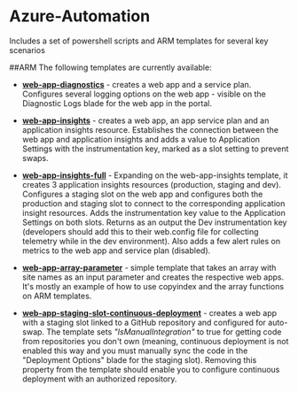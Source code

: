# Azure-Automation
Includes a set of powershell scripts and ARM templates for several key scenarios

##ARM
The following templates are currently available:

* **[web-app-diagnostics](http://github.com/nunoms/Azure-Automation/tree/master/ARM/web-app-diagnostics)** - creates a web app and a service plan. Configures several logging options on the web app - visible on the Diagnostic Logs blade for the web app in the portal.

* **[web-app-insights](http://github.com/nunoms/Azure-Automation/tree/master/ARM/web-app-insights)** - creates a web app, an app service plan and an application insights resource. Establishes the connection between the web app and application insights and adds a value to Application Settings with the instrumentation key, marked as a slot setting to prevent swaps.

* **[web-app-insights-full](http://github.com/nunoms/Azure-Automation/tree/master/ARM/web-app-insights-full)** - Expanding on the web-app-insights template, it creates 3 application insights resources (production, staging and dev). Configures a staging slot on the web app and configures both the production and staging slot to connect to the corresponding application insight resources. Adds the instrumentation key value to the Application Settings on both slots. Returns as an output the Dev instrumentation key (developers should add this to their web.config file for collecting telemetry while in the dev environment). Also adds a few alert rules on metrics to the web app and service plan (disabled). 

* **[web-app-array-parameter](http://github.com/nunoms/Azure-Automation/tree/master/ARM/web-app-array-parameter)** - simple template that takes an array with site names as an input parameter and creates the respective web apps. It's mostly an example of how to use copyindex and the array functions on ARM templates.

* **[web-app-staging-slot-continuous-deployment](http://github.com/nunoms/Azure-Automation/tree/master/ARM/web-app-staging-slot-continuous-deployment)** - creates a web app with a staging slot linked to a GitHub repository and configured for auto-swap. The template sets *"IsManualIntegration"* to true for getting code from repositories you don't own (meaning, continuous deployment is not enabled this way and you must manually sync the code in the "Deployment Options" blade for the staging slot). Removing this property from the template should enable you to configure continuous deployment with an authorized repository.

